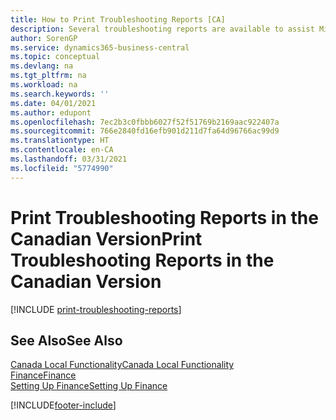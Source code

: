 ```yaml
---
title: How to Print Troubleshooting Reports [CA]
description: Several troubleshooting reports are available to assist Microsoft Certified Partners with troubleshooting issues in the Canadian version.
author: SorenGP
ms.service: dynamics365-business-central
ms.topic: conceptual
ms.devlang: na
ms.tgt_pltfrm: na
ms.workload: na
ms.search.keywords: ''
ms.date: 04/01/2021
ms.author: edupont
ms.openlocfilehash: 7ec2b3c0fbbb6027f52f51769b2169aac922407a
ms.sourcegitcommit: 766e2840fd16efb901d211d7fa64d96766ac99d9
ms.translationtype: HT
ms.contentlocale: en-CA
ms.lasthandoff: 03/31/2021
ms.locfileid: "5774990"
---
```

# <a name="print-troubleshooting-reports-in-the-canadian-version"></a><span data-ttu-id="7bbee-103">Print Troubleshooting Reports in the Canadian Version</span><span class="sxs-lookup"><span data-stu-id="7bbee-103">Print Troubleshooting Reports in the Canadian Version</span></span>

[!INCLUDE [print-troubleshooting-reports](../includes/CAMXUS/print-troubleshooting-reports.md)]

## <a name="see-also"></a><span data-ttu-id="7bbee-104">See Also</span><span class="sxs-lookup"><span data-stu-id="7bbee-104">See Also</span></span>

[<span data-ttu-id="7bbee-105">Canada Local Functionality</span><span class="sxs-lookup"><span data-stu-id="7bbee-105">Canada Local Functionality</span></span>](canada-local-functionality.md)  
[<span data-ttu-id="7bbee-106">Finance</span><span class="sxs-lookup"><span data-stu-id="7bbee-106">Finance</span></span>](../../finance.md)  
[<span data-ttu-id="7bbee-107">Setting Up Finance</span><span class="sxs-lookup"><span data-stu-id="7bbee-107">Setting Up Finance</span></span>](../../finance.md)  


[!INCLUDE[footer-include](../../includes/footer-banner.md)]